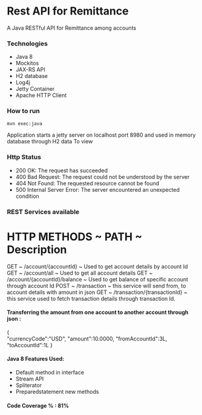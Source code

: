 # Rest API for Remittance

A Java RESTful API for Remittance among accounts

### Technologies
- Java 8
- Mockitos
- JAX-RS API
- H2 database
- Log4j
- Jetty Container
- Apache HTTP Client


### How to run
```sh
mvn exec:java
```

Application starts a jetty server on localhost port 8980 and used in memory database through H2 data To view

### Http Status
- 200 OK: The request has succeeded
- 400 Bad Request: The request could not be understood by the server 
- 404 Not Found: The requested resource cannot be found
- 500 Internal Server Error: The server encountered an unexpected condition 

### REST Services available

HTTP METHODS		~			PATH					~			Description
====================================================================================
GET					~ /account/{accountId}				~	Used to get account details by account Id
GET					~ /account/all						~	Used to get all account details
GET					~ /account/{accountId}/balance		~	Used to get balance of specific account through account Id
POST				~ /transaction						~	this service will send from, to account details with amount in json
GET					~ /transaction/{transactionId}		~	this service used to fetch transaction details through transaction Id.

#### Transferring the amount from one account to another account through json :
{  
   "currencyCode":"USD",
   "amount":10.0000,
   "fromAccountId":3L,
   "toAccountId":1L
}

#### Java 8 Features Used:
- Default method in interface
- Stream API
- Spliterator
- Preparedstatement new methods

#### Code Coverage % : 81%